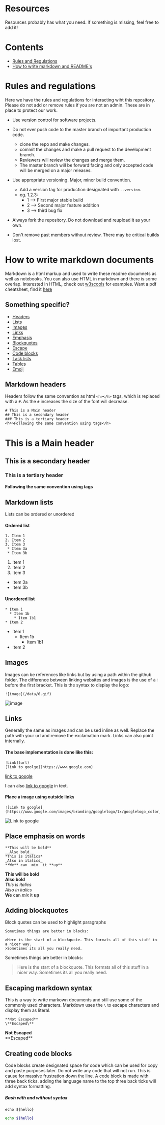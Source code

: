 # Resources
Resources probably has what you need. If something is missing, feel free to add it!

# Contents
* [Rules and Regulations](#RulesandRegs)
* [How to write markdown and README's](#markdown)

# Rules and regulations <a name=RulesandRegs></a>
Here we have the rules and regulations for interacting wiht this repository. Please do not add or remove rules if you are not an admin. These are in place to protect our work.

* Use version control for software projects.

* Do not ever push code to the master branch of important production code.
  * clone the repo and make changes.
  * commit the changes and make a pull request to the development branch.
  * Reviewers will review the changes and merge them.
  * The master branch will be forward facing and only accepted code will be merged on a major releases.
 
* Use appropriate versioning. Major, minor build convention.
  * Add a version tag for production designated with `--version`.
  * eg. 1.2.3:
    * 1 --> First major stable build
    * 2 --> Second major feature addition
    * 3 --> third bug fix
    
* Always fork the repository. Do not download and reupload it as your own.
* Don't remove past members without review. There may be critical builds lost.
      
# How to write markdown documents <a name=markdown></a>
Markdown is a html markup and used to write these readme documnets as well as notebooks. You can also use HTML in markdown and there is some overlap. Interested in HTML, check out [w3scools](https://www.w3schools.com/html/default.asp) for examples. Want a pdf cheatsheet, find it [here](https://guides.github.com/pdfs/markdown-cheatsheet-online.pdf)

## Something specific?
* [Headers](#header)
* [Lists](#lists)
* [Images](#images)
* [Links](#links)
* [Emphasis](#emphasis)
* [Blockquotes](#blockquotes)
* [Escape](#escapes)
* [Code blocks](#CodeBlocks)
* [Task lists](#taskList)
* [Tables](#tables)
* [Emoji](#emoji)

## Markdown headers <a name=header></a>
Headers follow the same convention as html `<h></h>` tags, which is replaced with a `#`. As the `#` increases the size of the font will decrease.
```
# This is a Main header
## This is a secondary header
### This is a tertiary header
<h4>Following the same convention using tags</h>
```
# This is a Main header
## This is a secondary header
### This is a tertiary header
<h4>Following the same convention using tags</h>
<br>

## Markdown lists <a name=lists></a>
Lists can be ordered or unordered

#### Ordered list
```
1. Item 1
2. Item 2
3. Item 3
 * Item 3a
 * Item 3b
```
1. Item 1
2. Item 2
3. Item 3
  * Item 3a
  * Item 3b
 
#### Unordered list
```
* Item 1
  * Item 1b
    * Item 1b1
* Item 2
```
* Item 1
  * Item 1b
    * Item 1b1
* Item 2

## Images <a name=images></a>
Images can be references like links but by using a path within the github folder. The difference between linking websites and images is the use of a `!` before the first bracket. This is the syntax to display the logo:
```
![image](/data/0.gif)
```
![image](/data/0.gif)

## Links <a name=links></a>
Generally the same as images and can be used inline as well. Replace the path with your url and remove the exclamation mark. Links can also point internally.

#### The base implementation is done like this:
```
[Link](url)
[link to goolge](https://www.google.com)
```
[link to google](https://www.google.com)

I can also [link to google](https://www.google.com) in text.
#### Place a image using outside links
```
![Link to google](https://www.google.com/images/branding/googlelogo/1x/googlelogo_color_272x92dp.png)
```
![Link to google](https://www.google.com/images/branding/googlelogo/1x/googlelogo_color_272x92dp.png)

## Place emphasis on words <a name=emphasis></a>
```
**This will be bold**
__Also bold__
*This is italics*
_Also in italics_
**We** can _mix_ it **up**
```
**This will be bold**
<br>
__Also bold__
<br>
*This is italics*
<br>
_Also in italics_
<br>
**We** can _mix_ it **up**

## Adding blockquotes <a name=blockquotes></a>
Block quotes can be used to highlight paragraphs
```
Sometimes things are better in blocks:

>Here is the start of a blockquote. This formats all of this stuff in a nicer way. 
>Sometimes its all you really need.
```
Sometimes things are better in blocks:

>Here is the start of a blockquote. This formats all of this stuff in a nicer way. 
>Sometimes its all you really need.

## Escaping markdown syntax <a name=escapes></a>
This is a way to write markown documents and still use some of the commonly used characters. Markdown uses the `\` to escape characters and display them as literal.
```
**Not Escaped**
\**Escaped\**
```
**Not Escaped**
<br>
\*\*Escaped\*\*

## Creating code blocks <a name=CodeBlocks></a>
Code blocks create designated space for code which can be used for copy and paste purposes later. Do not write any code that will not run. This is cause for massive frustration down the line. A code block is made with three back ticks. adding the language name to the top three back ticks will add syntax formatting.
##### Bash with and without syntax
```
echo ${hello}
```
```Bash
echo ${hello}
